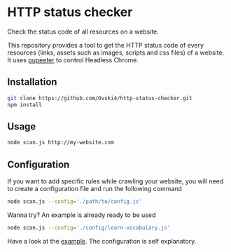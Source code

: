 HTTP status checker
===================

Check the status code of all resources on a website.

This repository provides a tool to get the HTTP status code of every resources (links, assets such as images, scripts and css files) of a website.
It uses [pupeeter](https://github.com/GoogleChrome/puppeteer) to control Headless Chrome.

Installation
------------

```bash
git clone https://github.com/Ovski4/http-status-checker.git
npm install
```

Usage
-----

```bash
node scan.js http://my-website.com
```

Configuration
-------------

If you want to add specific rules while crawling your website, 
you will need to create a configuration file and run the following command

```bash
node scan.js --config='./path/to/config.js'
```

Wanna try? An example is already ready to be used

```bash
node scan.js --config='./config/learn-vocabulary.js'
```

Have a look at the [example](./config/learn-vocabulary.js). The configuration is self explanatory.
